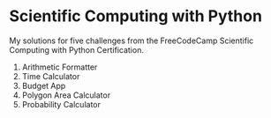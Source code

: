# Scientific Computing with Python
My solutions for five challenges from the FreeCodeCamp Scientific Computing with Python Certification. 


 1.   Arithmetic Formatter
 2.   Time Calculator
 3.   Budget App
 4.   Polygon Area Calculator
 5.   Probability Calculator

